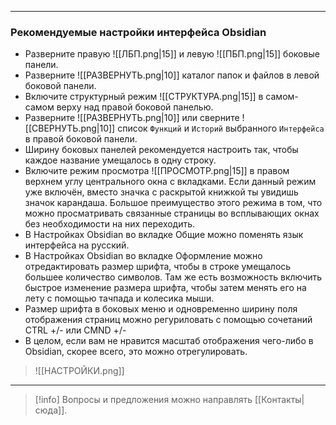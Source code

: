 ***
### Рекомендуемые настройки интерфейса Obsidian

- Разверните правую  ![[ЛБП.png|15]]  и левую  ![[ПБП.png|15]]  боковые панели.
- Разверните  ![[РАЗВЕРНУТЬ.png|10]]  каталог папок и файлов в левой боковой панели.
- Включите структурный режим  ![[СТРУКТУРА.png|15]]  в самом-самом верху над правой боковой панелью.
- Разверните  ![[РАЗВЕРНУТЬ.png|10]]  или сверните  ![[СВЕРНУТЬ.png|10]]  список `Функций` и `Историй` выбранного `Интерфейса` в правой боковой панели.
- Ширину боковых панелей рекомендуется настроить так, чтобы каждое название умещалось в одну строку.
- Включите режим просмотра  ![[ПРОСМОТР.png|15]]  в правом верхнем углу центрального окна с вкладками. Если данный режим уже включён, вместо значка с раскрытой книжкой ты увидишь значок карандаша. Большое преимущество этого режима в том, что можно просматривать связанные страницы во всплывающих окнах без необходимости на них переходить.
- В Настройках Obsidian во вкладке Общие можно поменять язык интерфейса на русский.
- В Настройках Obsidian во вкладке Оформление можно отредактировать размер шрифта, чтобы в строке умещалось большее количество символов. Там же есть возможность включить быстрое изменение размера шрифта, чтобы затем менять его на лету с помощью тачпада и колесика мыши.
- Размер шрифта в боковых меню и одновременно ширину поля отображения страниц можно регуриловать с помощью сочетаний CTRL +/- или CMND +/-
- В целом, если вам не нравится масштаб отображения чего-либо в Obsidian, скорее всего, это можно отрегулировать.

> ![[НАСТРОЙКИ.png]]

***

> [!info]
> Вопросы и предложения можно направлять [[Контакты|сюда]].
